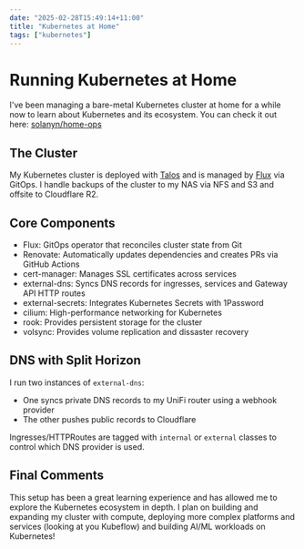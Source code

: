 ```yaml
---
date: "2025-02-28T15:49:14+11:00"
title: "Kubernetes at Home"
tags: ["kubernetes"]
---
```


# Running Kubernetes at Home

I've been managing a bare-metal Kubernetes cluster at home for a while now to learn about Kubernetes and its ecosystem. You can check it out here: [solanyn/home-ops](https://github.com/solanyn/home-ops)

## The Cluster

My Kubernetes cluster is deployed with [Talos](https://talos.dev/) and is managed by [Flux](https://fluxcd.io/) via GitOps. I handle backups of the cluster to my NAS via NFS and S3 and offsite to Cloudflare R2.

## Core Components

- Flux: GitOps operator that reconciles cluster state from Git
- Renovate: Automatically updates dependencies and creates PRs via GitHub Actions
- cert-manager: Manages SSL certificates across services
- external-dns: Syncs DNS records for ingresses, services and Gateway API HTTP routes
- external-secrets: Integrates Kubernetes Secrets with 1Password
- cilium: High-performance networking for Kubernetes
- rook: Provides persistent storage for the cluster
- volsync: Provides volume replication and dissaster recovery

## DNS with Split Horizon

I run two instances of `external-dns`:

- One syncs private DNS records to my UniFi router using a webhook provider
- The other pushes public records to Cloudflare

Ingresses/HTTPRoutes are tagged with `internal` or `external` classes to control which DNS provider is used.

## Final Comments

This setup has been a great learning experience and has allowed me to explore the Kubernetes ecosystem in depth. I plan on building and expanding my cluster with compute, deploying more complex platforms and services (looking at you Kubeflow) and building AI/ML workloads on Kubernetes!
